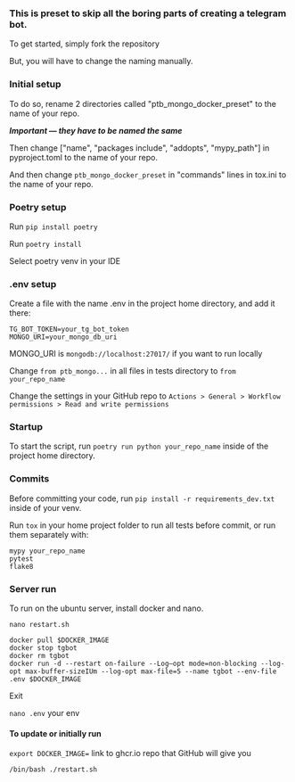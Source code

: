 ### This is preset to skip all the boring parts of creating a telegram bot.

To get started, simply fork the repository 

But, you will have to change the naming manually. 

### Initial setup
To do so, rename 2 directories called "ptb_mongo_docker_preset" to the name of your repo.

__*Important — they have to be named the same*__

Then change ["name", "packages include", "addopts", "mypy_path"] in pyproject.toml to the name of your repo.

And then change `ptb_mongo_docker_preset` in "commands" lines in tox.ini to the name of your repo.

### Poetry setup

Run `pip install poetry`

Run `poetry install`

Select poetry venv in your IDE

### .env setup
Create a file with the name .env in the project home directory, and add it there:

```
TG_BOT_TOKEN=your_tg_bot_token
MONGO_URI=your_mongo_db_uri
```
 
MONGO_URI is `mongodb://localhost:27017/` if you want to run locally

Change `from ptb_mongo...` in all files in tests directory to `from your_repo_name`

Change the settings in your GitHub repo to `Actions > General > Workflow permissions > Read and write permissions`

### Startup

To start the script, run `poetry run python your_repo_name` inside of the project home directory.

### Commits

Before committing your code, run `pip install -r requirements_dev.txt` inside of your venv. 

Run `tox` in your home project folder to run all tests before commit, or run them separately with:

`mypy your_repo_name` <br>
`pytest` <br>
`flake8`

### Server run

To run on the ubuntu server, install docker and nano. 

`nano restart.sh`
```
docker pull $DOCKER_IMAGE
docker stop tgbot
docker rm tgbot
docker run -d --restart on-failure --Log—opt mode=non-blocking --log-opt max-buffer-sizeIUm --log-opt max-file=5 --name tgbot --env-file .env $DOCKER_IMAGE
```
Exit

`nano .env` your env 

#### To update or initially run
`export DOCKER_IMAGE=` link to ghcr.io repo that GitHub will give you

`/bin/bash ./restart.sh`